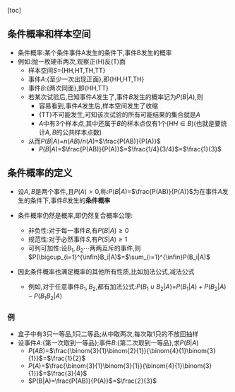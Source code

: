 [toc]



## 条件概率和样本空间

- 条件概率:某个条件事件A发生的条件下,事件B发生的概率
- 例如:抛一枚硬币两次,观察正(H)反(T)面
  - 样本空间$S$={HH,HT,TH,TT}
  - 事件$A$:{至少一次出现正面},即{HH,HT,TH}
  - 事件$B$:{两次同面},即{HH,TT}
  - 若某次试验后,已知事件$A$发生了,事件$B$发生的概率记为$P(B|A)$,则
    - 容易看到,事件$A$发生后,样本空间发生了收缩
    - {TT}不可能发生,可知该次试验的所有可能结果的集合就是$A$
    - $A$中有3个样本点,其中还属于$B$的样本点仅有1个($HH\in{B}$)(也就是要统计$A,B$的公共样本点数)
  - 从而$P(B|A)$=$n(AB)/n(A)$=$\frac{P(AB)}{P(A)}$
    - $P(B|A)$=$\frac{P(AB)}{P(A)}$=$\frac{1/4}{3/4}$=$\frac{1}{3}$

## 条件概率的定义

- 设$A,B$是两个事件,且$P(A)>0$,称:$P(B|A)$=$\frac{P(AB)}{P(A)}$为在事件$A$发生的条件下,事件$B$发生的**条件概率**

- 条件概率仍然是概率,即仍然复合概率公理:
  - 非负性:对于每一事件$B$,有$P(B|A)\geqslant{0}$
  - 规范性:对于必然事件$S$,有$P(S|A)\geqslant{1}$
  - 可列可加性:设$B_1,B_2\cdots$两两互斥的事件,则$P(\bigcup_{i=1}^{\infin}B_i|A)$=$\sum_{i=1}^{\infin}P(B_i|A)$

- 因此条件概率也满足概率的其他所有性质,比如加法公式,减法公式
  - 例如,对于任意事件$B_1,B_2$,都有加法公式:$P(B_1\cup{B_2}|A)$=$P(B_1|A)+P(B_2|A)-P(B_1B_2|A)$

### 例

- 盒子中有3只一等品,1只二等品;从中取两次,每次取1只的不放回抽样
- 设事件$A$:{第一次取到一等品};事件$B$:{第二次取到一等品},求$P(B|A)$
  - $P(AB)$=$\frac{\binom{3}{1}\binom{2}{1}}{\binom{4}{1}\binom{3}{1}}$=$\frac{1}{2}$
  - $P(A)$=$\frac{\binom{3}{1}\binom{3}{1}}{\binom{4}{1}\binom{3}{1}}$=$\frac{3}{4}$
  - $P(B|A)=\frac{P(AB)}{P(A)}$=$\frac{2}{3}$















